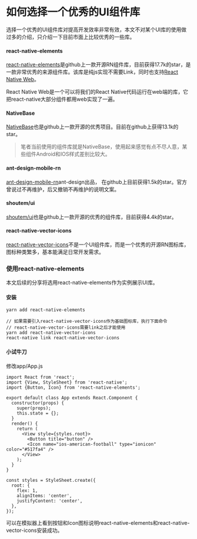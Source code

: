 # 如何选择一个优秀的UI组件库
选择一个优秀的UI组件库对提高开发效率非常有效，本文不对某个UI库的使用做过多的介绍，只介绍一下目前市面上比较优秀的一些库。
#### react-native-elements
[react-native-elements](https://github.com/react-native-elements/react-native-elements)是github上一款开源RN组件库，目前获得17.7k的star，是一款非常优秀的来源组件库。该库是纯js实现不需要Link，同时也支持[React Native Web](https://github.com/necolas/react-native-web)。

React Native Web是一个可以将我们的React Native代码运行在web端的库，它把react-native大部分组件都用web实现了一遍。

#### NativeBase
[NativeBase](https://github.com/GeekyAnts/NativeBase)也是github上一款开源的优秀项目。目前在github上获得13.1k的star。
> 笔者当前使用的组件库就是NativeBase，使用起来感觉有点不尽人意，某些组件Android和IOS样式差别比较大。

#### ant-design-mobile-rn
[ant-design-mobile-rn](https://github.com/ant-design/ant-design-mobile-rn)ant-design出品，
在github上目前获得1.5k的star。官方曾说过不再维护，后又撤销不再维护的说明文案。

#### shoutem/ui
[shoutem/ui](https://github.com/shoutem/ui)也是github上一款开源的优秀的组件库，目前获得4.4k的star。

#### react-native-vector-icons
[react-native-vector-icons](https://github.com/oblador/react-native-vector-icons)不是一个UI组件库，而是一个优秀的开源RN图标库，图标种类繁多，基本能满足日常开发需求。

### 使用react-native-elements
本文后续的分享将选用react-native-elements作为实例展示UI库。
#### 安装
```
yarn add react-native-elements

// 如果需要引入react-native-vector-icons作为基础图标库，执行下面命令
// react-native-vector-icons需要link之后才能使用
yarn add react-native-vector-icons
react-native link react-native-vector-icons
```

#### 小试牛刀
修改app/App.js
```
import React from 'react';
import {View, StyleSheet} from 'react-native';
import {Button, Icon} from 'react-native-elements';

export default class App extends React.Component {
  constructor(props) {
    super(props);
    this.state = {};
  }
  render() {
    return (
      <View style={styles.root}>
        <Button title="button" />
        <Icon name="ios-american-football" type="ionicon" color="#517fa4" />
      </View>
    );
  }
}

const styles = StyleSheet.create({
  root: {
    flex: 1,
    alignItems: 'center',
    justifyContent: 'center',
  },
});
```
可以在模拟器上看到按钮和Icon图标说明react-native-elements和react-native-vector-icons安装成功。
